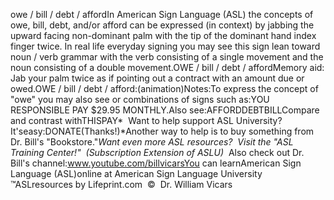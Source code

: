 owe / bill / debt / affordIn American Sign Language (ASL) the concepts of owe, bill, debt, and/or afford 
can be expressed (in context) by jabbing the upward facing non-dominant palm 
with the tip of the dominant hand index finger twice. In real life everyday 
signing you may see this sign lean toward noun / verb grammar with the verb 
consisting of a single movement and the noun consisting of a double movement.OWE / bill / debt / affordMemory aid: Jab your palm twice as if pointing out a contract 
			with an amount due or owed.OWE / bill / debt / afford:(animation)Notes:To express the concept of "owe" you may also see or combinations of signs such 
as:YOU RESPONSIBLE PAY $29.95 MONTHLY.Also see:AFFORDDEBTBILLCompare and contrast withTHISPAY* 
Want to help support ASL University?  It'seasy:DONATE(Thanks!)*Another way to help is to buy something from Dr. Bill's "Bookstore."*Want even more ASL resources?  Visit the "ASL Training Center!"  (Subscription 
Extension of ASLU)*  Also check out Dr. Bill's channel:www.youtube.com/billvicarsYou can learnAmerican Sign Language (ASL)online at American Sign Language University ™ASLresources by Lifeprint.com  ©  Dr. William Vicars